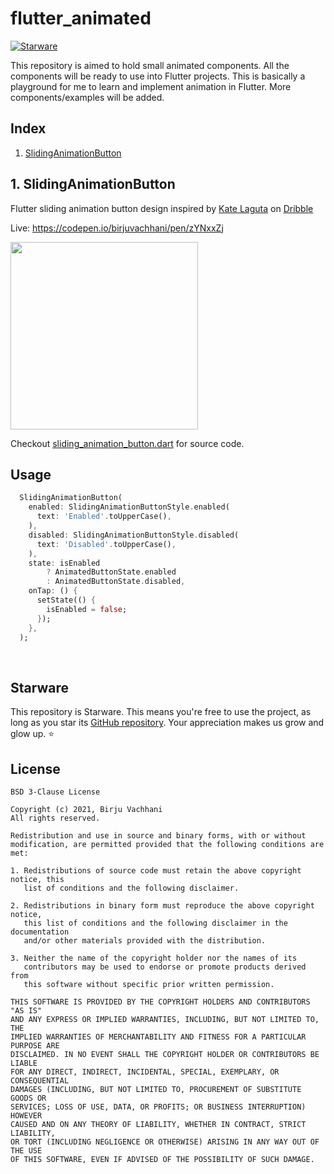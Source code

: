 # flutter_animated

[![Starware](https://img.shields.io/badge/Starware-⭐-black?labelColor=f9b00d)](https://github.com/zepfietje/starware)

This repository is aimed to hold small animated components. All the components will be ready to use into Flutter projects. This is basically a playground for me to learn and implement animation in Flutter. More components/examples will be added.

## Index
1. [SlidingAnimationButton](#SlidingAnimationButton)

## 1. SlidingAnimationButton

Flutter sliding animation button design inspired by [Kate Laguta](https://dribbble.com/katelaguta) on [Dribble](https://dribbble.com/shots/4858673-Button-PRD)

Live: https://codepen.io/birjuvachhani/pen/zYNxxZj

<img src="https://cdn.dribbble.com/users/1481172/screenshots/4858673/fuge_button_01.gif" height=300px />

Checkout [sliding_animation_button.dart](lib/sliding_animation_button.dart) for source code.

## Usage

```dart
  SlidingAnimationButton(
    enabled: SlidingAnimationButtonStyle.enabled(
      text: 'Enabled'.toUpperCase(),
    ),
    disabled: SlidingAnimationButtonStyle.disabled(
      text: 'Disabled'.toUpperCase(),
    ),
    state: isEnabled
        ? AnimatedButtonState.enabled
        : AnimatedButtonState.disabled,
    onTap: () {
      setState(() {
        isEnabled = false;
      });
    },
  );
```

<br/>

## Starware

This repository is Starware.
This means you're free to use the project, as long as you star its [GitHub repository](https://github.com/birjuvachhani/flutter_not_paid).
Your appreciation makes us grow and glow up. ⭐

## License

```
BSD 3-Clause License

Copyright (c) 2021, Birju Vachhani
All rights reserved.

Redistribution and use in source and binary forms, with or without
modification, are permitted provided that the following conditions are met:

1. Redistributions of source code must retain the above copyright notice, this
   list of conditions and the following disclaimer.

2. Redistributions in binary form must reproduce the above copyright notice,
   this list of conditions and the following disclaimer in the documentation
   and/or other materials provided with the distribution.

3. Neither the name of the copyright holder nor the names of its
   contributors may be used to endorse or promote products derived from
   this software without specific prior written permission.

THIS SOFTWARE IS PROVIDED BY THE COPYRIGHT HOLDERS AND CONTRIBUTORS "AS IS"
AND ANY EXPRESS OR IMPLIED WARRANTIES, INCLUDING, BUT NOT LIMITED TO, THE
IMPLIED WARRANTIES OF MERCHANTABILITY AND FITNESS FOR A PARTICULAR PURPOSE ARE
DISCLAIMED. IN NO EVENT SHALL THE COPYRIGHT HOLDER OR CONTRIBUTORS BE LIABLE
FOR ANY DIRECT, INDIRECT, INCIDENTAL, SPECIAL, EXEMPLARY, OR CONSEQUENTIAL
DAMAGES (INCLUDING, BUT NOT LIMITED TO, PROCUREMENT OF SUBSTITUTE GOODS OR
SERVICES; LOSS OF USE, DATA, OR PROFITS; OR BUSINESS INTERRUPTION) HOWEVER
CAUSED AND ON ANY THEORY OF LIABILITY, WHETHER IN CONTRACT, STRICT LIABILITY,
OR TORT (INCLUDING NEGLIGENCE OR OTHERWISE) ARISING IN ANY WAY OUT OF THE USE
OF THIS SOFTWARE, EVEN IF ADVISED OF THE POSSIBILITY OF SUCH DAMAGE.
```

